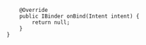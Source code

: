         @Override
        public IBinder onBind(Intent intent) {
            return null;
        }
    }